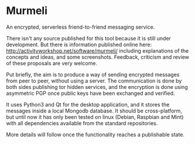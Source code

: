 # Murmeli
An encrypted, serverless friend-to-friend messaging service.

There isn't any source published for this tool because it is still under development.  But there is information published online here:
    http://activityworkshop.net/software/murmeli/
including explanations of the concepts and ideas, and some screenshots.  Feedback, criticism and review of these proposals are very welcome.

Put briefly, the aim is to produce a way of sending encrypted messages from peer to peer, without using a server.  The communication is done by both sides publishing tor hidden services, and the encryption is done using asymmetric PGP once public keys have been exchanged and verified.

It uses Python3 and Qt for the desktop application, and it stores the messages inside a local Mongodb database.  It should be cross-platform, but until now it has only been tested on linux (Debian, Raspbian and Mint) with all dependencies available from the standard repositories.

More details will follow once the functionality reaches a publishable state.
